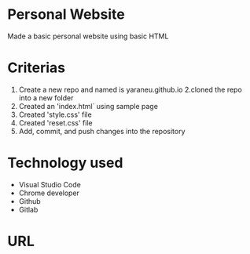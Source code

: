 # Personal Website
Made a basic personal website using basic HTML

# Criterias
1. Create a new repo and named is yaraneu.github.io
2.cloned the repo into a new folder
3. Created an 'index.html` 
using sample page
4. Created 'style.css' file
5. Created 'reset.css' file
6. Add, commit, and push changes into the repository

# Technology used

* Visual Studio Code
* Chrome developer
* Github
* Gitlab

# URL


